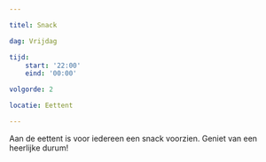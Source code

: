 ```yaml
---

titel: Snack

dag: Vrijdag

tijd:
    start: '22:00'
    eind: '00:00'

volgorde: 2

locatie: Eettent

---
```


Aan de eettent is voor iedereen een snack voorzien. Geniet van een heerlijke durum!
